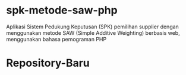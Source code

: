 # spk-metode-saw-php


Aplikasi Sistem Pedukung Keputusan (SPK) pemilihan supplier dengan menggunakan metode SAW (Simple Additive Weighting) berbasis web, menggunakan bahasa pemograman PHP
# Repository-Baru
